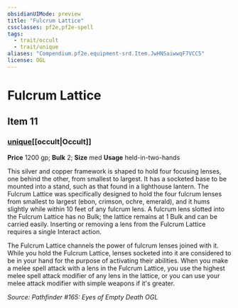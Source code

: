 ```yaml
---
obsidianUIMode: preview
title: "Fulcrum Lattice"
cssclasses: pf2e,pf2e-spell
tags:
  - trait/occult
  - trait/unique
aliases: "Compendium.pf2e.equipment-srd.Item.JwHNSaiwwqF7VCC5"
license: OGL
---
```

# Fulcrum Lattice
## Item 11
### [unique](unique.md "Unique Rarity Trait")[[occult|Occult]]


**Price** 1200 gp; 
**Bulk** 2; **Size** med
**Usage** held-in-two-hands

This silver and copper framework is shaped to hold four focusing lenses, one behind the other, from smallest to largest. It has a socketed base to be mounted into a stand, such as that found in a lighthouse lantern. The Fulcrum Lattice was specifically designed to hold the four fulcrum lenses from smallest to largest (ebon, crimson, ochre, emerald), and it hums slightly while within 10 feet of any fulcrum lens. A fulcrum lens slotted into the Fulcrum Lattice has no Bulk; the lattice remains at 1 Bulk and can be carried easily. Inserting or removing a lens from the Fulcrum Lattice requires a single Interact action.

The Fulcrum Lattice channels the power of fulcrum lenses joined with it. While you hold the Fulcrum Lattice, lenses socketed into it are considered to be in your hand for the purpose of activating their abilities. When you make a melee spell attack with a lens in the Fulcrum Lattice, you use the highest melee spell attack modifier of any lens in the lattice, or you can use your melee attack modifier with simple weapons if it's greater.

*Source: Pathfinder #165: Eyes of Empty Death*
*OGL*